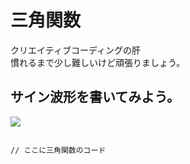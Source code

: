 # 三角関数

クリエイティブコーディングの肝<br>
慣れるまで少し難しいけど頑張りましょう。

## サイン波形を書いてみよう。

<img src="https://thebookofshaders.com/05/sincos.gif">


```

// ここに三角関数のコード


```
